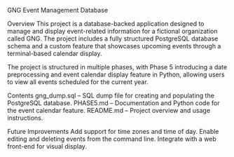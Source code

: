 GNG Event Management Database

Overview
This project is a database-backed application designed to manage and display event-related information for a fictional organization called GNG. The project includes a fully structured PostgreSQL database schema and a custom feature that showcases upcoming events through a terminal-based calendar display.

The project is structured in multiple phases, with Phase 5 introducing a date preprocessing and event calendar display feature in Python, allowing users to view all events scheduled for the current year.

Contents
gng_dump.sql – SQL dump file for creating and populating the PostgreSQL database.
PHASE5.md – Documentation and Python code for the event calendar feature.
README.md – Project overview and usage instructions.

Future Improvements
Add support for time zones and time of day.
Enable editing and deleting events from the command line.
Integrate with a web front-end for visual display.

